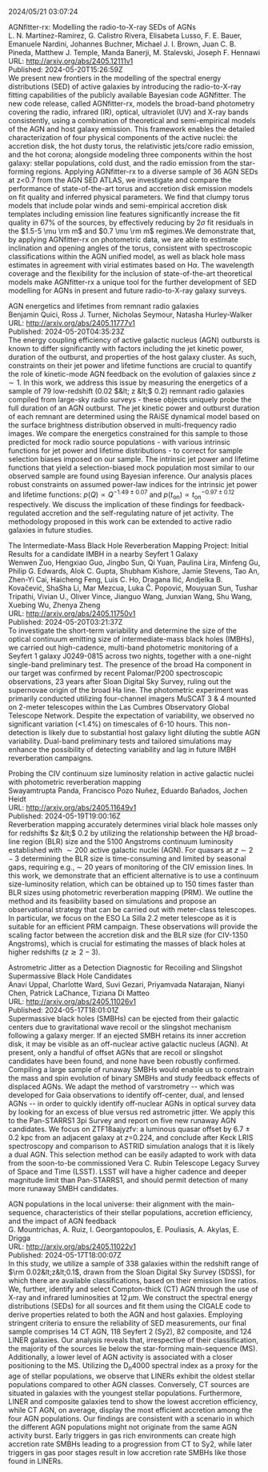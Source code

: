 2024/05/21 03:07:24  

AGNfitter-rx: Modelling the radio-to-X-ray SEDs of AGNs  
L. N. Martínez-Ramírez, G. Calistro Rivera, Elisabeta Lusso, F. E. Bauer, Emanuele Nardini, Johannes Buchner, Michael J. I. Brown, Juan C. B. Pineda, Matthew J. Temple, Manda Banerji, M. Stalevski, Joseph F. Hennawi  
URL: http://arxiv.org/abs/2405.12111v1  
Published: 2024-05-20T15:26:59Z  
  We present new frontiers in the modelling of the spectral energy distributions (SED) of active galaxies by introducing the radio-to-X-ray fitting capabilities of the publicly available Bayesian code AGNfitter. The new code release, called AGNfitter-rx, models the broad-band photometry covering the radio, infrared (IR), optical, ultraviolet (UV) and X-ray bands consistently, using a combination of theoretical and semi-empirical models of the AGN and host galaxy emission. This framework enables the detailed characterization of four physical components of the active nuclei: the accretion disk, the hot dusty torus, the relativistic jets/core radio emission, and the hot corona; alongside modeling three components within the host galaxy: stellar populations, cold dust, and the radio emission from the star-forming regions. Applying AGNfitter-rx to a diverse sample of 36 AGN SEDs at z&lt;0.7 from the AGN SED ATLAS, we investigate and compare the performance of state-of-the-art torus and accretion disk emission models on fit quality and inferred physical parameters. We find that clumpy torus models that include polar winds and semi-empirical accretion disk templates including emission line features significantly increase the fit quality in 67% of the sources, by effectively reducing by $2\sigma$ fit residuals in the $1.5-5 \mu \rm m$ and $0.7 \mu \rm m$ regimes.We demonstrate that, by applying AGNfitter-rx on photometric data, we are able to estimate inclination and opening angles of the torus, consistent with spectroscopic classifications within the AGN unified model, as well as black hole mass estimates in agreement with virial estimates based on H$\alpha$. The wavelength coverage and the flexibility for the inclusion of state-of-the-art theoretical models make AGNfitter-rx a unique tool for the further development of SED modelling for AGNs in present and future radio-to-X-ray galaxy surveys.   

AGN energetics and lifetimes from remnant radio galaxies  
Benjamin Quici, Ross J. Turner, Nicholas Seymour, Natasha Hurley-Walker  
URL: http://arxiv.org/abs/2405.11777v1  
Published: 2024-05-20T04:35:23Z  
  The energy coupling efficiency of active galactic nucleus (AGN) outbursts is known to differ significantly with factors including the jet kinetic power, duration of the outburst, and properties of the host galaxy cluster. As such, constraints on their jet power and lifetime functions are crucial to quantify the role of kinetic-mode AGN feedback on the evolution of galaxies since $z \sim 1$. In this work, we address this issue by measuring the energetics of a sample of 79 low-redshift (0.02 $&lt; z &lt;$ 0.2) remnant radio galaxies compiled from large-sky radio surveys - these objects uniquely probe the full duration of an AGN outburst. The jet kinetic power and outburst duration of each remnant are determined using the RAiSE dynamical model based on the surface brightness distribution observed in multi-frequency radio images. We compare the energetics constrained for this sample to those predicted for mock radio source populations - with various intrinsic functions for jet power and lifetime distributions - to correct for sample selection biases imposed on our sample. The intrinsic jet power and lifetime functions that yield a selection-biased mock population most similar to our observed sample are found using Bayesian inference. Our analysis places robust constraints on assumed power-law indices for the intrinsic jet power and lifetime functions: $p(Q)\propto Q^{-1.49\pm0.07}$ and $p(t_{\mathrm{on}})\propto t_{\mathrm{on}}^{-0.97\pm0.12}$ respectively. We discuss the implication of these findings for feedback-regulated accretion and the self-regulating nature of jet activity. The methodology proposed in this work can be extended to active radio galaxies in future studies.   

The Intermediate-Mass Black Hole Reverberation Mapping Project: Initial
  Results for a candidate IMBH in a nearby Seyfert 1 Galaxy  
Wenwen Zuo, Hengxiao Guo, Jingbo Sun, Qi Yuan, Paulina Lira, Minfeng Gu, Philip G. Edwards, Alok C. Gupta, Shubham Kishore, Jamie Stevens, Tao An, Zhen-Yi Cai, Haicheng Feng, Luis C. Ho, Dragana Ilić, Andjelka B. Kovačević, ShaSha Li, Mar Mezcua, Luka Č. Popović, Mouyuan Sun, Tushar Tripathi, Vivian U., Oliver Vince, Jianguo Wang, Junxian Wang, Shu Wang, Xuebing Wu, Zhenya Zheng  
URL: http://arxiv.org/abs/2405.11750v1  
Published: 2024-05-20T03:21:37Z  
  To investigate the short-term variability and determine the size of the optical continuum emitting size of intermediate-mass black holes (IMBHs), we carried out high-cadence, multi-band photometric monitoring of a Seyfert 1 galaxy J0249-0815 across two nights, together with a one-night single-band preliminary test. The presence of the broad Ha component in our target was confirmed by recent Palomar/P200 spectroscopic observations, 23 years after Sloan Digital Sky Survey, ruling out the supernovae origin of the broad Ha line. The photometric experiment was primarily conducted utilizing four-channel imagers MuSCAT 3 &amp; 4 mounted on 2-meter telescopes within the Las Cumbres Observatory Global Telescope Network. Despite the expectation of variability, we observed no significant variation (&lt;1.4%) on timescales of 6-10 hours. This non-detection is likely due to substantial host galaxy light diluting the subtle AGN variability. Dual-band preliminary tests and tailored simulations may enhance the possibility of detecting variability and lag in future IMBH reverberation campaigns.   

Probing the CIV continuum size luminosity relation in active galactic
  nuclei with photometric reverberation mapping  
Swayamtrupta Panda, Francisco Pozo Nuñez, Eduardo Bañados, Jochen Heidt  
URL: http://arxiv.org/abs/2405.11649v1  
Published: 2024-05-19T19:00:16Z  
  Reverberation mapping accurately determines virial black hole masses only for redshifts $z &lt;$ 0.2 by utilizing the relationship between the H$\beta$ broad-line region (BLR) size and the 5100 Angstroms continuum luminosity established with $\sim 200$ active galactic nuclei (AGN). For quasars at $z \sim 2-3$ determining the BLR size is time-consuming and limited by seasonal gaps, requiring e.g., $\sim$ 20 years of monitoring of the CIV emission lines. In this work, we demonstrate that an efficient alternative is to use a continuum size-luminosity relation, which can be obtained up to 150 times faster than BLR sizes using photometric reverberation mapping (PRM). We outline the method and its feasibility based on simulations and propose an observational strategy that can be carried out with meter-class telescopes. In particular, we focus on the ESO La Silla 2.2 meter telescope as it is suitable for an efficient PRM campaign. These observations will provide the scaling factor between the accretion disk and the BLR size (for CIV-1350 Angstroms), which is crucial for estimating the masses of black holes at higher redshifts ($z \gtrsim 2-3$).   

Astrometric Jitter as a Detection Diagnostic for Recoiling and Slingshot
  Supermassive Black Hole Candidates  
Anavi Uppal, Charlotte Ward, Suvi Gezari, Priyamvada Natarajan, Nianyi Chen, Patrick LaChance, Tiziana Di Matteo  
URL: http://arxiv.org/abs/2405.11026v1  
Published: 2024-05-17T18:01:01Z  
  Supermassive black holes (SMBHs) can be ejected from their galactic centers due to gravitational wave recoil or the slingshot mechanism following a galaxy merger. If an ejected SMBH retains its inner accretion disk, it may be visible as an off-nuclear active galactic nucleus (AGN). At present, only a handful of offset AGNs that are recoil or slingshot candidates have been found, and none have been robustly confirmed. Compiling a large sample of runaway SMBHs would enable us to constrain the mass and spin evolution of binary SMBHs and study feedback effects of displaced AGNs. We adapt the method of varstrometry -- which was developed for Gaia observations to identify off-center, dual, and lensed AGNs -- in order to quickly identify off-nuclear AGNs in optical survey data by looking for an excess of blue versus red astrometric jitter. We apply this to the Pan-STARRS1 3pi Survey and report on five new runaway AGN candidates. We focus on ZTF18aajyzfv: a luminous quasar offset by 6.7 $\pm$ 0.2 kpc from an adjacent galaxy at $z$=0.224, and conclude after Keck LRIS spectroscopy and comparison to ASTRID simulation analogs that it is likely a dual AGN. This selection method can be easily adapted to work with data from the soon-to-be commissioned Vera C. Rubin Telescope Legacy Survey of Space and Time (LSST). LSST will have a higher cadence and deeper magnitude limit than Pan-STARRS1, and should permit detection of many more runaway SMBH candidates.   

AGN populations in the local universe: their alignment with the
  main-sequence, characteristics of their stellar populations, accretion
  efficiency, and the impact of AGN feedback  
G. Mountrichas, A. Ruiz, I. Georgantopoulos, E. Pouliasis, A. Akylas, E. Drigga  
URL: http://arxiv.org/abs/2405.11022v1  
Published: 2024-05-17T18:00:07Z  
  In this study, we utilize a sample of 338 galaxies within the redshift range of $\rm 0.02&lt;z&lt;0.1$, drawn from the Sloan Digital Sky Survey (SDSS), for which there are available classifications, based on their emission line ratios. We, further, identify and select Compton-thick (CT) AGN through the use of X-ray and infrared luminosities at $12\,\mu m$. We construct the spectral energy distributions (SEDs) for all sources and fit them using the CIGALE code to derive properties related to both the AGN and host galaxies. Employing stringent criteria to ensure the reliability of SED measurements, our final sample comprises 14 CT AGN, 118 Seyfert 2 (Sy2), 82 composite, and 124 LINER galaxies. Our analysis reveals that, irrespective of their classification, the majority of the sources lie below the star-forming main-sequence (MS). Additionally, a lower level of AGN activity is associated with a closer positioning to the MS. Utilizing the D$_n$4000 spectral index as a proxy for the age of stellar populations, we observe that LINERs exhibit the oldest stellar populations compared to other AGN classes. Conversely, CT sources are situated in galaxies with the youngest stellar populations. Furthermore, LINER and composite galaxies tend to show the lowest accretion efficiency, while CT AGN, on average, display the most efficient accretion among the four AGN populations. Our findings are consistent with a scenario in which the different AGN populations might not originate from the same AGN activity burst. Early triggers in gas rich environments can create high accretion rate SMBHs leading to a progression from CT to Sy2, while later triggers in gas poor stages result in low accretion rate SMBHs like those found in LINERs.   


